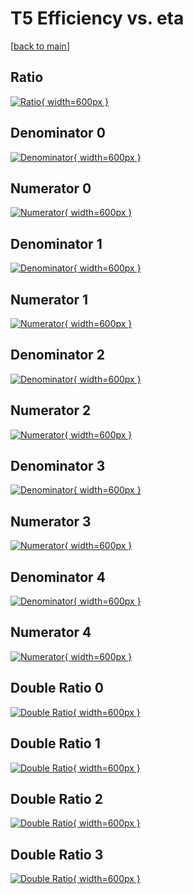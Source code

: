 # T5 Efficiency vs. eta

[[back to main](./)]



## Ratio

[![Ratio](../mtv/var/T5_loweta_321_0_eff_eta.png){ width=600px }](../mtv/var/T5_loweta_321_0_eff_eta.pdf)

## Denominator 0

[![Denominator](../mtv/den/T5_loweta_321_0_eff_eta_den0.png){ width=600px }](../mtv/den/T5_loweta_321_0_eff_eta_den0.pdf)

## Numerator 0

[![Numerator](../mtv/num/T5_loweta_321_0_eff_eta_num0.png){ width=600px }](../mtv/num/T5_loweta_321_0_eff_eta_num0.pdf)

## Denominator 1

[![Denominator](../mtv/den/T5_loweta_321_0_eff_eta_den1.png){ width=600px }](../mtv/den/T5_loweta_321_0_eff_eta_den1.pdf)

## Numerator 1

[![Numerator](../mtv/num/T5_loweta_321_0_eff_eta_num1.png){ width=600px }](../mtv/num/T5_loweta_321_0_eff_eta_num1.pdf)

## Denominator 2

[![Denominator](../mtv/den/T5_loweta_321_0_eff_eta_den2.png){ width=600px }](../mtv/den/T5_loweta_321_0_eff_eta_den2.pdf)

## Numerator 2

[![Numerator](../mtv/num/T5_loweta_321_0_eff_eta_num2.png){ width=600px }](../mtv/num/T5_loweta_321_0_eff_eta_num2.pdf)

## Denominator 3

[![Denominator](../mtv/den/T5_loweta_321_0_eff_eta_den3.png){ width=600px }](../mtv/den/T5_loweta_321_0_eff_eta_den3.pdf)

## Numerator 3

[![Numerator](../mtv/num/T5_loweta_321_0_eff_eta_num3.png){ width=600px }](../mtv/num/T5_loweta_321_0_eff_eta_num3.pdf)

## Denominator 4

[![Denominator](../mtv/den/T5_loweta_321_0_eff_eta_den4.png){ width=600px }](../mtv/den/T5_loweta_321_0_eff_eta_den4.pdf)

## Numerator 4

[![Numerator](../mtv/num/T5_loweta_321_0_eff_eta_num4.png){ width=600px }](../mtv/num/T5_loweta_321_0_eff_eta_num4.pdf)

## Double Ratio 0

[![Double Ratio](../mtv/ratio/T5_loweta_321_0_eff_eta_ratio0.png){ width=600px }](../mtv/ratio/T5_loweta_321_0_eff_eta_ratio0.pdf)

## Double Ratio 1

[![Double Ratio](../mtv/ratio/T5_loweta_321_0_eff_eta_ratio1.png){ width=600px }](../mtv/ratio/T5_loweta_321_0_eff_eta_ratio1.pdf)

## Double Ratio 2

[![Double Ratio](../mtv/ratio/T5_loweta_321_0_eff_eta_ratio2.png){ width=600px }](../mtv/ratio/T5_loweta_321_0_eff_eta_ratio2.pdf)

## Double Ratio 3

[![Double Ratio](../mtv/ratio/T5_loweta_321_0_eff_eta_ratio3.png){ width=600px }](../mtv/ratio/T5_loweta_321_0_eff_eta_ratio3.pdf)

